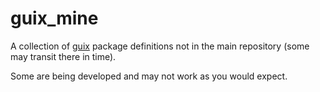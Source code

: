 # guix_mine
A collection of [guix](http://www.gnu.org/software/guix/) package definitions not in the main repository (some may transit there in time).

Some are being developed and may not work as you would expect.
